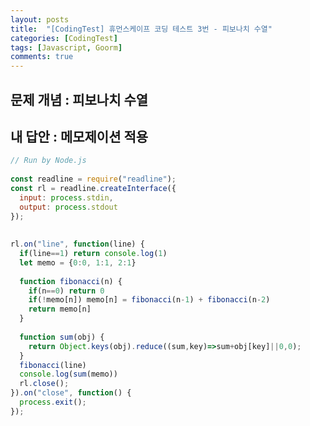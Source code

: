 ```yaml
---
layout: posts
title:  "[CodingTest] 휴먼스케이프 코딩 테스트 3번 - 피보나치 수열"
categories: [CodingTest]
tags: [Javascript, Goorm]
comments: true
---
```


## 문제 개념 : 피보나치 수열

## 내 답안 : 메모제이션 적용

```javascript
// Run by Node.js
​
const readline = require("readline");
const rl = readline.createInterface({
  input: process.stdin,
  output: process.stdout
});
​
​
rl.on("line", function(line) {
  if(line==1) return console.log(1)
  let memo = {0:0, 1:1, 2:1}
  
  function fibonacci(n) {
    if(n==0) return 0
    if(!memo[n]) memo[n] = fibonacci(n-1) + fibonacci(n-2)
    return memo[n]
  }
​
  function sum(obj) {
    return Object.keys(obj).reduce((sum,key)=>sum+obj[key]||0,0);
  }
  fibonacci(line)
  console.log(sum(memo))
  rl.close();
}).on("close", function() {
  process.exit();
});
```

<!-- https://docs.google.com/document/d/1EyNSj9bc0BNZg6rgqKYh1wu2LlFF26iVe2SF0LLBCRY/edit -->